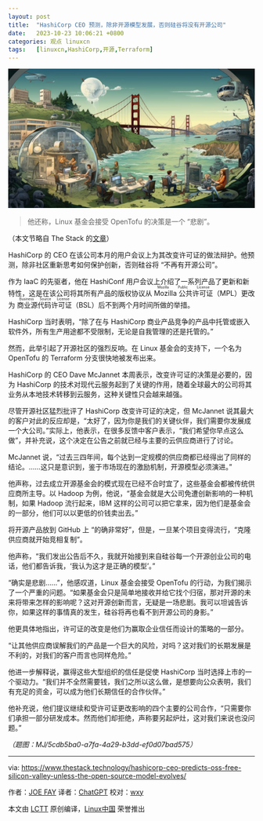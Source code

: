 ```yaml
---
layout: post
title:	"HashiCorp CEO 预测，除非开源模型发展，否则硅谷将没有开源公司"
date:	2023-10-23 10:06:21 +0800 
categories:	观点 linuxcn 
tags:	[linuxcn,HashiCorp,开源,Terraform]
---
```



![](/Asserts/Images/album/202310/23/100619d754xnee4kksw7sr.jpg)



> 
> 他还称，Linux 基金会接受 OpenTofu 的决策是一个 “悲剧”。
> 
> 
> 


（本文节略自 The Stack 的[文章](https://www.thestack.technology/hashicorp-ceo-predicts-oss-free-silicon-valley-unless-the-open-source-model-evolves/)）


HashiCorp 的 CEO 在该公司本月的用户会议上为其改变许可证的做法辩护。他预测，除非社区重新思考如何保护创新，否则硅谷将 “不再有开源公司”。


作为 IaaC 的先驱者，他在 HashiConf 用户会议上介绍了一系列产品了更新和新特性，这是在该公司将其所有产品的版权协议从 <ruby> Mozilla 公共许可证 <rt>  Mozilla Public License </rt></ruby>（MPL）更改为 <ruby> 商业源代码许可证 <rt>  Business Source License </rt></ruby>（BSL）后不到两个月时间所做的举措。


HashiCorp 当时表明，“除了在与 HashiCorp 商业产品竞争的产品中托管或嵌入软件外，所有生产用途都不受限制，无论是自我管理的还是托管的。”


然而，此举引起了开源社区的强烈反响。在 Linux 基金会的支持下，一个名为 OpenTofu 的 Terraform 分支很快地被发布出来。


HashiCorp 的 CEO Dave McJannet 本周表示，改变许可证的决策是必要的，因为 HashiCorp 的技术对现代云服务起到了关键的作用，随着全球最大的公司将其业务从本地技术转移到云服务，这种关键性只会越来越强。


尽管开源社区猛烈批评了 HashiCorp 改变许可证的决定，但 McJannet 说其最大的客户对此的反应却是，“太好了，因为你是我们的关键伙伴，我们需要你发展成一个大公司。”实际上，他表示，在很多反馈中客户表示，“我们希望你早点这么做”，并补充说，这个决定在公告之前就已经与主要的云供应商进行了讨论。


McJannet 说，“过去三四年间，每个达到一定规模的供应商都已经得出了同样的结论。……这只是意识到，鉴于市场现在的激励机制，开源模型必须演进。”


他声称，过去成立开源基金会的模式现在已经不合时宜了，这些基金会都被传统供应商所主导。以 Hadoop 为例，他说，“基金会就是大公司免遭创新影响的一种机制，如果 Hadoop 流行起来，IBM 这样的公司可以把它拿来，因为他们是基金会的一部分，他们可以以更低的价钱卖出去。”


将开源产品放到 GitHub 上 “的确非常好”，但是，一旦某个项目变得流行，“克隆供应商就开始竞相复制”。


他声称，“我们发出公告后不久，我就开始接到来自硅谷每一个开源创业公司的电话，他们都告诉我，‘我认为这才是正确的模型’。”


“确实是悲剧……”，他感叹道，Linux 基金会接受 OpenTofu 的行动，为我们揭示了一个严重的问题。“如果基金会只是简单地接收并给它找个归宿，那对开源的未来将带来怎样的影响呢？这对开源创新而言，无疑是一场悲剧。我可以坦诚告诉你，如果这样的事情真的发生，硅谷将再也看不到开源公司的身影。”


他更具体地指出，许可证的改变是他们为赢取企业信任而设计的策略的一部分。


“让其他供应商误解我们的产品是一个巨大的风险，对吗？这对我们的长期发展是不利的，对我们的客户而言也同样危险。”


他进一步解释说，赢得这些大型组织的信任是促使 HashiCorp 当时选择上市的一个驱动力。“我们并不全然需要钱，我们之所以这么做，是想要向公众表明，我们有充足的资金，可以成为他们长期信任的合作伙伴。”


他补充说，他们提议继续和受许可证更改影响的四个主要的公司合作，“只需要你们承担一部分研发成本。然而他们却拒绝，声称要另起炉灶，这对我们来说也没问题。”


*（题图：MJ/5cdb5ba0-a7fa-4a29-b3dd-ef0d07bad575）*




---


via: <https://www.thestack.technology/hashicorp-ceo-predicts-oss-free-silicon-valley-unless-the-open-source-model-evolves/> 


作者：[JOE FAY](https://www.thestack.technology/author/joe/) 译者：[ChatGPT](https://linux.cn/lctt/ChatGPT) 校对：[wxy](https://github.com/wxy)


本文由 [LCTT](https://github.com/LCTT/TranslateProject) 原创编译，[Linux中国](/article-16307-1.html) 荣誉推出
